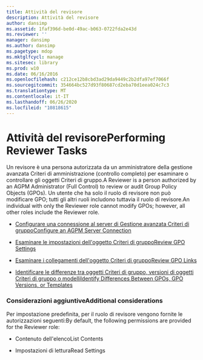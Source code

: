 ```yaml
---
title: Attività del revisore
description: Attività del revisore
author: dansimp
ms.assetid: 1faf396d-be0d-49ac-b063-0722fda2e43d
ms.reviewer: ''
manager: dansimp
ms.author: dansimp
ms.pagetype: mdop
ms.mktglfcycl: manage
ms.sitesec: library
ms.prod: w10
ms.date: 06/16/2016
ms.openlocfilehash: c212ce12b8cbd3ad29da9449c2b2dfa97ef7066f
ms.sourcegitcommit: 354664bc527d93f80687cd2eba70d1eea024c7c3
ms.translationtype: MT
ms.contentlocale: it-IT
ms.lasthandoff: 06/26/2020
ms.locfileid: "10818615"
---
```

# <span data-ttu-id="ea98c-103">Attività del revisore</span><span class="sxs-lookup"><span data-stu-id="ea98c-103">Performing Reviewer Tasks</span></span>


<span data-ttu-id="ea98c-104">Un revisore è una persona autorizzata da un amministratore della gestione avanzata Criteri di amministrazione (controllo completo) per esaminare o controllare gli oggetti Criteri di gruppo.</span><span class="sxs-lookup"><span data-stu-id="ea98c-104">A Reviewer is a person authorized by an AGPM Administrator (Full Control) to review or audit Group Policy Objects (GPOs).</span></span> <span data-ttu-id="ea98c-105">Un utente che ha solo il ruolo di revisore non può modificare GPO; tutti gli altri ruoli includono tuttavia il ruolo di revisore.</span><span class="sxs-lookup"><span data-stu-id="ea98c-105">An individual with only the Reviewer role cannot modify GPOs; however, all other roles include the Reviewer role.</span></span>

-   [<span data-ttu-id="ea98c-106">Configurare una connessione al server di Gestione avanzata Criteri di gruppo</span><span class="sxs-lookup"><span data-stu-id="ea98c-106">Configure an AGPM Server Connection</span></span>](configure-an-agpm-server-connection-reviewer-agpm30ops.md)

-   [<span data-ttu-id="ea98c-107">Esaminare le impostazioni dell'oggetto Criteri di gruppo</span><span class="sxs-lookup"><span data-stu-id="ea98c-107">Review GPO Settings</span></span>](review-gpo-settings-agpm30ops.md)

-   [<span data-ttu-id="ea98c-108">Esaminare i collegamenti dell'oggetto Criteri di gruppo</span><span class="sxs-lookup"><span data-stu-id="ea98c-108">Review GPO Links</span></span>](review-gpo-links-agpm30ops.md)

-   [<span data-ttu-id="ea98c-109">Identificare le differenze tra oggetti Criteri di gruppo, versioni di oggetti Criteri di gruppo o modelli</span><span class="sxs-lookup"><span data-stu-id="ea98c-109">Identify Differences Between GPOs, GPO Versions, or Templates</span></span>](identify-differences-between-gpos-gpo-versions-or-templates-agpm30ops.md)

### <span data-ttu-id="ea98c-110">Considerazioni aggiuntive</span><span class="sxs-lookup"><span data-stu-id="ea98c-110">Additional considerations</span></span>

<span data-ttu-id="ea98c-111">Per impostazione predefinita, per il ruolo di revisore vengono fornite le autorizzazioni seguenti:</span><span class="sxs-lookup"><span data-stu-id="ea98c-111">By default, the following permissions are provided for the Reviewer role:</span></span>

-   <span data-ttu-id="ea98c-112">Contenuto dell'elenco</span><span class="sxs-lookup"><span data-stu-id="ea98c-112">List Contents</span></span>

-   <span data-ttu-id="ea98c-113">Impostazioni di lettura</span><span class="sxs-lookup"><span data-stu-id="ea98c-113">Read Settings</span></span>

 

 





